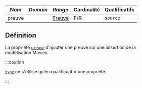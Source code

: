 | **Nom** | ***Domain*** | ***Range***                           | **Cardinalité** | **Qualificatifs**     |
| ------- | ------------ | ------------------------------------- | --------------- | --------------------- |
| preuve  |              | [Preuve](../Classes/Preuve/Preuve.md) | F/R             | [`source`](source.md) |


## Définition

La propriété [`preuve`](preuve.md) d'ajouter une preuve sur une assertion de la modélisation Movies.

:::caution

[`type`](type.md) ne s'utilise qu'en qualificatif d'une propriété.

:::
